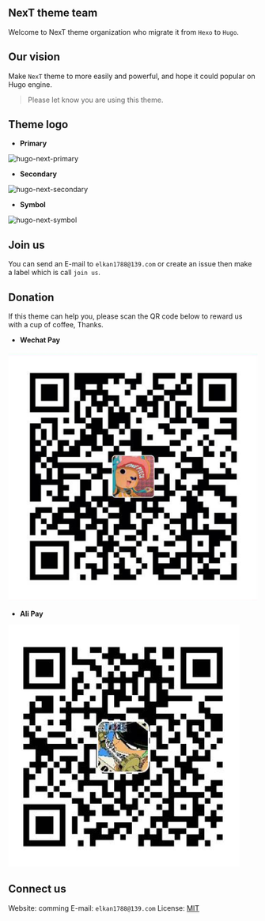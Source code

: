 ## NexT theme team

Welcome to NexT theme organization who migrate it from `Hexo` to `Hugo`.

## Our vision

Make `NexT` theme to more easily and powerful, and hope it could popular on Hugo engine.

> Please let know you are using this theme.

## Theme logo

- __Primary__

![hugo-next-primary](imgs/log/hugo-next-primary.png)

- __Secondary__

![hugo-next-secondary](imgs/log/hugo-next-secondary.png)

- __Symbol__

![hugo-next-symbol](imgs/log/hugo-next-symbol.png)

## Join us

You can send an E-mail to `elkan1788@139.com` or create an issue then make a label which is call `join us`.

## Donation

If this theme can help you, please scan the QR code below to reward us with a cup of coffee, Thanks.

- __Wechat Pay__

![wechat pay](imgs/wechat-pay.png)

- __Ali Pay__

![Ali Pay](imgs/ali-pay.png)

## Connect us

Website: comming
E-mail: `elkan1788@139.com`
License: [MIT](LICENSE)



